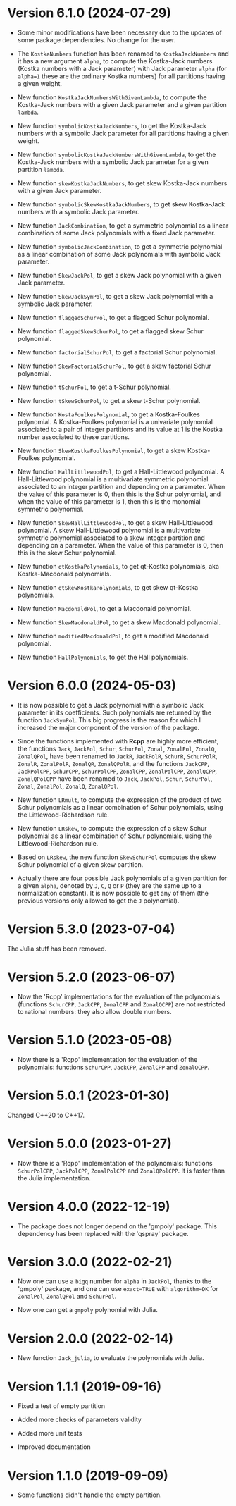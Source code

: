 # Version 6.1.0 (2024-07-29)

- Some minor modifications have been necessary due to the updates of some 
package dependencies. No change for the user.

- The `KostkaNumbers` function has been renamed to `KostkaJackNumbers` and
it has a new argument `alpha`, to compute the Kostka-Jack numbers (Kostka 
numbers with a Jack parameter) with Jack parameter `alpha` (for `alpha=1` 
these are the ordinary Kostka numbers) for all partitions having a given weight.

- New function `KostkaJackNumbersWithGivenLambda`, to compute the Kostka-Jack
numbers with a given Jack parameter and a given partition `lambda`.

- New function `symbolicKostkaJackNumbers`, to get the Kostka-Jack numbers 
with a symbolic Jack parameter for all partitions having a given weight.

- New function `symbolicKostkaJackNumbersWithGivenLambda`, to get the 
Kostka-Jack numbers with a symbolic Jack parameter for a given partition 
`lambda`.

- New function `skewKostkaJackNumbers`, to get skew Kostka-Jack numbers with a 
given Jack parameter.

- New function `symbolicSkewKostkaJackNumbers`, to get skew Kostka-Jack numbers 
with a symbolic Jack parameter.

- New function `JackCombination`, to get a symmetric polynomial as a linear 
combination of some Jack polynomials with a fixed Jack parameter.

- New function `symbolicJackCombination`, to get a symmetric polynomial as a 
linear combination of some Jack polynomials with symbolic Jack parameter.

- New function `SkewJackPol`, to get a skew Jack polynomial with a given Jack
parameter.

- New function `SkewJackSymPol`, to get a skew Jack polynomial with a symbolic 
Jack parameter.

- New function `flaggedSchurPol`, to get a flagged Schur polynomial.

- New function `flaggedSkewSchurPol`, to get a flagged skew Schur polynomial.

- New function `factorialSchurPol`, to get a factorial Schur polynomial.

- New function `SkewFactorialSchurPol`, to get a skew factorial Schur polynomial.

- New function `tSchurPol`, to get a t-Schur polynomial.

- New function `tSkewSchurPol`, to get a skew t-Schur polynomial.

- New function `KostaFoulkesPolynomial`, to get a Kostka-Foulkes polynomial. 
A Kostka-Foulkes polynomial is a univariate polynomial associated to a pair of
integer partitions and its value at 1 is the Kostka number associated to these 
partitions.

- New function `SkewKostkaFoulkesPolynomial`, to get a skew Kostka-Foulkes 
polynomial.

- New function `HallLittlewoodPol`, to get a Hall-Littlewood polynomial. A 
Hall-Littlewood polynomial is a multivariate symmetric polynomial associated 
to an integer partition and depending on a parameter. When the value of this 
parameter is 0, then this is the Schur polynomial, and when the value of this 
parameter is 1, then this is the monomial symmetric polynomial.

- New function `SkewHallLittlewoodPol`, to get a skew Hall-Littlewood 
polynomial. A skew Hall-Littlewood polynomial is a multivariate symmetric 
polynomial associated to a skew integer partition and depending on a parameter. 
When the value of this parameter is 0, then this is the skew Schur polynomial.

- New function `qtKostkaPolynomials`, to get qt-Kostka polynomials, 
aka Kostka-Macdonald polynomials.

- New function `qtSkewKostkaPolynomials`, to get skew qt-Kostka 
polynomials.

- New function `MacdonaldPol`, to get a Macdonald polynomial.

- New function `SkewMacdonaldPol`, to get a skew Macdonald polynomial.

- New function `modifiedMacdonaldPol`, to get a modified Macdonald 
polynomial.

- New function `HallPolynomials`, to get the Hall polynomials.


# Version 6.0.0 (2024-05-03)

- It is now possible to get a Jack polynomial with a symbolic Jack parameter 
in its coefficients. Such polynomials are returned by the function `JackSymPol`. 
This big progress is the reason for which I increased the major component of 
the version of the package.

- Since the functions implemented with **Rcpp** are highly more efficient, 
the functions `Jack`, `JackPol`, `Schur`, `SchurPol`, `Zonal`, `ZonalPol`, 
`ZonalQ`, `ZonalQPol`, have been renamed to `JackR`, `JackPolR`, `SchurR`,
`SchurPolR`, `ZonalR`, `ZonalPolR`, `ZonalQR`, `ZonalQPolR`, and the functions 
`JackCPP`, `JackPolCPP`, `SchurCPP`, `SchurPolCPP`, `ZonalCPP`, `ZonalPolCPP`, 
`ZonalQCPP`, `ZonalQPolCPP` have been renamed to `Jack`, `JackPol`, `Schur`,
`SchurPol`, `Zonal`, `ZonalPol`, `ZonalQ`, `ZonalQPol`.

- New function `LRmult`, to compute the expression of the product of two Schur 
polynomials as a linear combination of Schur polynomials, using the 
Littlewood-Richardson rule.

- New function `LRskew`, to compute the expression of a skew Schur 
polynomial as a linear combination of Schur polynomials, using the 
Littlewood-Richardson rule.

- Based on `LRskew`, the new function `SkewSchurPol` computes the skew Schur 
polynomial of a given skew partition.

- Actually there are four possible Jack polynomials of a given partition for a
given `alpha`, denoted by `J`, `C`, `Q` or `P` (they are the same up to a 
normalization constant). It is now possible to get any of them (the previous
versions only allowed to get the `J` polynomial).


# Version 5.3.0 (2023-07-04)

The Julia stuff has been removed.


# Version 5.2.0 (2023-06-07)

- Now the 'Rcpp' implementations for the evaluation of the polynomials  
(functions `SchurCPP`, `JackCPP`, `ZonalCPP` and `ZonalQCPP`) are not 
restricted to rational numbers: they also allow double numbers.


# Version 5.1.0 (2023-05-08)

- Now there is a 'Rcpp' implementation for the evaluation of the polynomials: 
functions `SchurCPP`, `JackCPP`, `ZonalCPP` and `ZonalQCPP`.


# Version 5.0.1 (2023-01-30)

Changed C++20 to C++17.


# Version 5.0.0 (2023-01-27)

- Now there is a 'Rcpp' implementation of the polynomials: functions 
`SchurPolCPP`, `JackPolCPP`, `ZonalPolCPP` and `ZonalQPolCPP`. It is faster 
than the Julia implementation.


# Version 4.0.0 (2022-12-19)

- The package does not longer depend on the 'gmpoly' package. This dependency 
has been replaced with the 'qspray' package.


# Version 3.0.0 (2022-02-21)

- Now one can use a `bigq` number for `alpha` in `JackPol`, thanks to the 
'gmpoly' package, and one can use `exact=TRUE` with `algorithm=DK` for 
`ZonalPol`, `ZonalQPol` and `SchurPol`.

- Now one can get a `gmpoly` polynomial with Julia. 


# Version 2.0.0 (2022-02-14)

- New function `Jack_julia`, to evaluate the polynomials with Julia.


# Version 1.1.1 (2019-09-16)

- Fixed a test of empty partition

- Added more checks of parameters validity

- Added more unit tests

- Improved documentation


# Version 1.1.0 (2019-09-09)

- Some functions didn't handle the empty partition.


